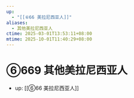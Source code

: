```yaml
---
up:
  - "[[⑥66 美拉尼西亚人]]"
aliases:
  - 其他美拉尼西亚人
ctime: 2025-03-01T13:53:11+08:00
mtime: 2025-10-01T11:40:29+08:00
---
```


# ⑥669 其他美拉尼西亚人

- up: [[⑥66 美拉尼西亚人]]
